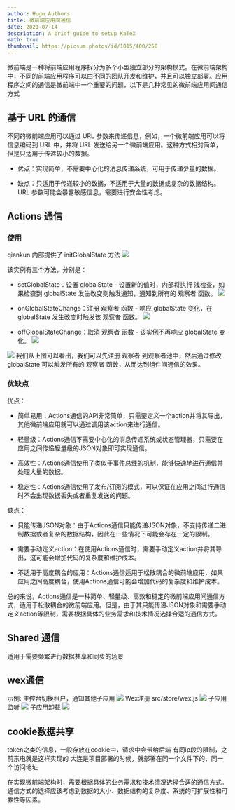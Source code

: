```yaml
---
author: Hugo Authors
title: 微前端应用间通信
date: 2021-07-14
description: A brief guide to setup KaTeX
math: true
thumbnail: https://picsum.photos/id/1015/400/250
---
```


微前端是一种将前端应用程序拆分为多个小型独立部分的架构模式。在微前端架构中，不同的前端应用程序可以由不同的团队开发和维护，并且可以独立部署。应用程序之间的通信是微前端中一个重要的问题，以下是几种常见的微前端应用间通信方式

## 基于 URL 的通信

不同的微前端应用可以通过 URL 参数来传递信息，例如，一个微前端应用可以将信息编码到 URL 中，并将 URL 发送给另一个微前端应用。这种方式相对简单，但是只适用于传递较小的数据。

- 优点：实现简单，不需要中心化的消息传递系统，可用于传递少量的数据。

- 缺点：只适用于传递较小的数据，不适用于大量的数据或复杂的数据结构。URL 参数可能会暴露敏感信息，需要进行安全性考虑。

## Actions 通信

### 使用

qiankun 内部提供了 initGlobalState 方法
![](./picture5.png)

该实例有三个方法，分别是：

- setGlobalState：设置 globalState - 设置新的值时，内部将执行 浅检查，如果检查到 globalState 发生改变则触发通知，通知到所有的 观察者 函数。
  ![](./picture6.png)

- onGlobalStateChange：注册 观察者 函数 - 响应 globalState 变化，在 globalState 发生改变时触发该 观察者 函数。
  ![](./picture7.png)

- offGlobalStateChange：取消 观察者 函数 - 该实例不再响应 globalState 变化。
  ![](./picture8.png)

![](./picture9.png)
我们从上图可以看出，我们可以先注册 观察者 到观察者池中，然后通过修改 globalState 可以触发所有的 观察者 函数，从而达到组件间通信的效果。

### 优缺点

优点：

- 简单易用：Actions通信的API非常简单，只需要定义一个action并将其导出，其他微前端应用就可以通过调用该action来进行通信。

- 轻量级：Actions通信不需要中心化的消息传递系统或状态管理器，只需要在应用之间传递轻量级的JSON对象即可实现通信。

- 高效性：Actions通信使用了类似于事件总线的机制，能够快速地进行通信并处理大量的数据。

- 稳定性：Actions通信使用了发布/订阅的模式，可以保证在应用之间进行通信时不会出现数据丢失或者重复发送的问题。

缺点：

- 只能传递JSON对象：由于Actions通信只能传递JSON对象，不支持传递二进制数据或者复杂的数据结构，因此在一些情况下可能会存在一定的限制。

- 需要手动定义action：在使用Actions通信时，需要手动定义action并将其导出，这可能会增加代码的复杂度和维护成本。

- 不适用于高度耦合的应用：Actions通信适用于松散耦合的微前端应用，如果应用之间高度耦合，使用Actions通信可能会增加代码的复杂度和维护成本。

总的来说，Actions通信是一种简单、轻量级、高效和稳定的微前端应用间通信方式，适用于松散耦合的微前端应用。但是，由于其只能传递JSON对象和需要手动定义action等限制，需要根据具体的业务需求和技术情况选择合适的通信方式。

## Shared 通信

适用于需要频繁进行数据共享和同步的场景

## wex通信

示例: 主控台切换租户，通知其他子应用
![](./picture1.png)
Wex注册 src/store/wex.js
![](./picture2.png)
子应用监听
![](./picture3.png)
子应用卸载
![](./picture4.png)

## cookie数据共享

token之类的信息，一般存放在cookie中，请求中会带给后端
有同ip段的限制，之前东电就是这样实现的
大连是项目部署的时候，就部署在同一个文件下的，同一个访问地址

在实现微前端架构时，需要根据具体的业务需求和技术情况选择合适的通信方式。通信方式的选择应该考虑到数据的大小、数据结构的复杂度、系统的可扩展性和可靠性等因素。
